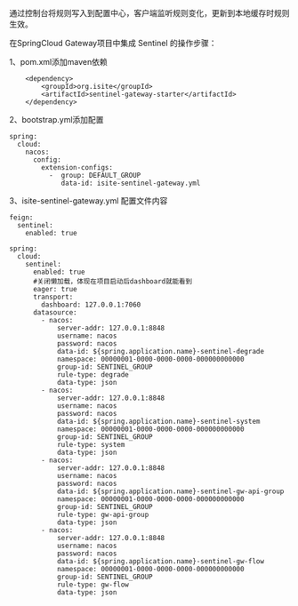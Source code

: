 通过控制台将规则写入到配置中心，客户端监听规则变化，更新到本地缓存时规则生效。

在SpringCloud Gateway项目中集成 Sentinel 的操作步骤：

1、pom.xml添加maven依赖

        <dependency>
            <groupId>org.isite</groupId>
            <artifactId>sentinel-gateway-starter</artifactId>
        </dependency>
        
2、bootstrap.yml添加配置

    spring:
      cloud:
        nacos:
          config:
            extension-configs:
              -  group: DEFAULT_GROUP
                 data‐id: isite-sentinel-gateway.yml


3、isite-sentinel-gateway.yml 配置文件内容

    feign:
      sentinel:
        enabled: true
    
    spring:
      cloud:
        sentinel:
          enabled: true
          #关闭懒加载，体现在项目启动后dashboard就能看到
          eager: true
          transport:
            dashboard: 127.0.0.1:7060
          datasource:
            - nacos:
                server-addr: 127.0.0.1:8848
                username: nacos
                password: nacos
                data-id: ${spring.application.name}-sentinel-degrade
                namespace: 00000001-0000-0000-0000-000000000000
                group-id: SENTINEL_GROUP
                rule-type: degrade
                data-type: json
            - nacos:
                server-addr: 127.0.0.1:8848
                username: nacos
                password: nacos
                data-id: ${spring.application.name}-sentinel-system
                namespace: 00000001-0000-0000-0000-000000000000
                group-id: SENTINEL_GROUP
                rule-type: system
                data-type: json
            - nacos:
                server-addr: 127.0.0.1:8848
                username: nacos
                password: nacos
                data-id: ${spring.application.name}-sentinel-gw-api-group
                namespace: 00000001-0000-0000-0000-000000000000
                group-id: SENTINEL_GROUP
                rule-type: gw-api-group
                data-type: json
            - nacos:
                server-addr: 127.0.0.1:8848
                username: nacos
                password: nacos
                data-id: ${spring.application.name}-sentinel-gw-flow
                namespace: 00000001-0000-0000-0000-000000000000
                group-id: SENTINEL_GROUP
                rule-type: gw-flow
                data-type: json
            